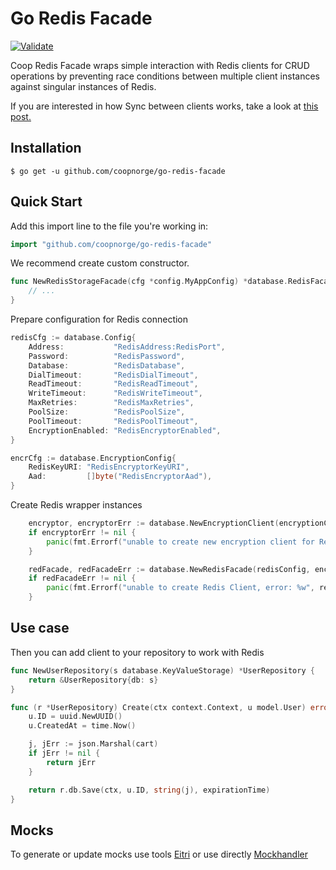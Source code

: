 # Go Redis Facade

[![Validate](https://github.com/coopnorge/go-redis-facade/actions/workflows/cicd.yaml/badge.svg)](https://github.com/coopnorge/go-redis-facade/actions/workflows/cicd.yaml)

Coop Redis Facade wraps simple interaction with Redis clients for CRUD
operations by preventing race conditions between multiple client instances
against singular instances of Redis.

If you are interested in how Sync between clients works, take a look at [this
post.](https://redis.io/docs/manual/patterns/distributed-locks/)


## Installation

```console
$ go get -u github.com/coopnorge/go-redis-facade
```

## Quick Start

Add this import line to the file you're working in:

```go
import "github.com/coopnorge/go-redis-facade"
```

We recommend create custom constructor.

```go
func NewRedisStorageFacade(cfg *config.MyAppConfig) *database.RedisFacade {
	// ...
}
```

Prepare configuration for Redis connection

```go
redisCfg := database.Config{
    Address:           "RedisAddress:RedisPort",
    Password:          "RedisPassword",
    Database:          "RedisDatabase",
    DialTimeout:       "RedisDialTimeout",
    ReadTimeout:       "RedisReadTimeout",
    WriteTimeout:      "RedisWriteTimeout",
    MaxRetries:        "RedisMaxRetries",
    PoolSize:          "RedisPoolSize",
    PoolTimeout:       "RedisPoolTimeout",
    EncryptionEnabled: "RedisEncryptorEnabled",
}

encrCfg := database.EncryptionConfig{
    RedisKeyURI: "RedisEncryptorKeyURI",
    Aad:         []byte("RedisEncryptorAad"),
}
```

Create Redis wrapper instances

```go
	encryptor, encryptorErr := database.NewEncryptionClient(encryptionConfig)
	if encryptorErr != nil {
		panic(fmt.Errorf("unable to create new encryption client for Redis Client, error: %w", encryptorErr))
	}

	redFacade, redFacadeErr := database.NewRedisFacade(redisConfig, encryptor)
	if redFacadeErr != nil {
		panic(fmt.Errorf("unable to create Redis Client, error: %w", redFacadeErr))
	}
```

## Use case

Then you can add client to your repository to work with Redis

```go
func NewUserRepository(s database.KeyValueStorage) *UserRepository {
	return &UserRepository{db: s}
}

func (r *UserRepository) Create(ctx context.Context, u model.User) error {
	u.ID = uuid.NewUUID()
    u.CreatedAt = time.Now()

    j, jErr := json.Marshal(cart)
    if jErr != nil {
        return jErr
    }

    return r.db.Save(ctx, u.ID, string(j), expirationTime)
}
```

## Mocks

To generate or update mocks use tools
[Eitri](https://github.com/Clink-n-Clank/Eitri) or use directly
[Mockhandler](https://github.com/sanposhiho/gomockhandler)
